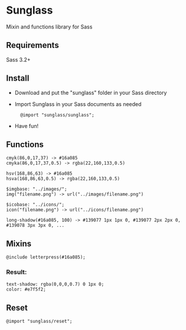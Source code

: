 # Sunglass

Mixin and functions library for Sass

## Requirements
Sass 3.2+

## Install
* Download and put the "sunglass" folder in your Sass directory
* Import Sunglass in your Sass documents as needed

        @import "sunglass/sunglass";

* Have fun!

## Functions

    cmyk(86,0,17,37) -> #16a085
    cmyka(86,0,17,37,0.5) -> rgba(22,160,133,0.5)

    hsv(168,86,63) -> #16a085
    hsva(168,86,63,0.5) -> rgba(22,160,133,0.5)

    $imgbase: "../images/";
    img("filename.png") -> url("../images/filename.png")

    $icobase: "../icons/";
    icon("filename.png") -> url("../icons/filename.png")

    long-shadow(#16a085, 100) -> #139077 1px 1px 0, #139077 2px 2px 0, #139078 3px 3px 0, ...

## Mixins

    @include letterpress(#16a085);

### Result:

    text-shadow: rgba(0,0,0,0.7) 0 1px 0;
    color: #e7f5f2;

## Reset

    @import "sunglass/reset";
